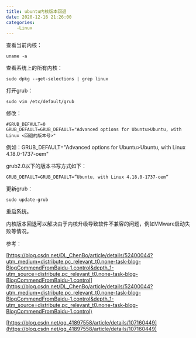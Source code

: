 ```yaml
---
title: ubuntu内核版本回退
date: 2020-12-16 21:26:00
categories:
	-Linux
---
```


查看当前内核：

```
uname -a
```


查看系统上的所有内核：

```
sudo dpkg --get-selections | grep linux
```


打开grub：

```
sudo vim /etc/default/grub
```


修改：

```
#GRUB_DEFAULT=0
GRUB_DEFAULT=GRUB_DEFAULT="Advanced options for Ubuntu>Ubuntu, with Linux <回退的版本号>" 
```


例如：GRUB_DEFAULT="Advanced options for Ubuntu>Ubuntu, with Linux 4.18.0-1737-oem"

grub2.0以下的版本书写方式如下：

```
GRUB_DEFAULT=GRUB_DEFAULT=”Ubuntu, with Linux 4.18.0-1737-oem“
```


更新grub：

```
sudo update-grub
```


重启系统。

内核版本回退可以解决由于内核升级导致软件不兼容的问题，例如VMware启动失败等情况。

参考：

[https://blog.csdn.net/DL_ChenBo/article/details/52400044?utm_medium=distribute.pc_relevant_t0.none-task-blog-BlogCommendFromBaidu-1.control&depth_1-utm_source=distribute.pc_relevant_t0.none-task-blog-BlogCommendFromBaidu-1.control](https://blog.csdn.net/DL_ChenBo/article/details/52400044?utm_medium=distribute.pc_relevant_t0.none-task-blog-BlogCommendFromBaidu-1.control&depth_1-utm_source=distribute.pc_relevant_t0.none-task-blog-BlogCommendFromBaidu-1.control)

[https://blog.csdn.net/qq_41897558/article/details/107160449](https://blog.csdn.net/qq_41897558/article/details/107160449)